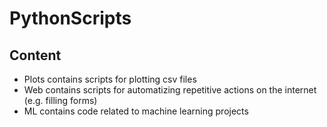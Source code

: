 # PythonScripts

## Content
- Plots contains scripts for plotting csv files
- Web contains scripts for automatizing repetitive actions on the internet (e.g. filling forms)
- ML contains code related to machine learning projects 

